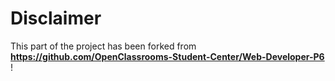 # Disclaimer

This part of the project has been forked from **https://github.com/OpenClassrooms-Student-Center/Web-Developer-P6** !
